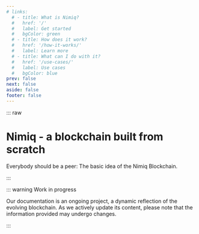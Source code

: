 ```yaml
---
# links:
  # - title: What is Nimiq?
  #   href: '/'
  #   label: Get started
  #   bgColor: green
  # - title: How does it work?
  #   href: '/how-it-works/'
  #   label: Learn more
  # - title: What can I do with it?
  #   href: '/use-cases/'
  #   label: Use cases
  #   bgColor: blue
prev: false
next: false
aside: false
footer: false
---
```


::: raw
# Nimiq - a blockchain built from scratch

Everybody should be a peer: The basic idea of the Nimiq Blockchain.

:::

::: warning Work in progress

Our documentation is an ongoing project, a dynamic reflection of the evolving blockchain. As we actively update its content, please note that the information provided may undergo changes.

:::

<!-- <Grid my-64 :items="$frontmatter.links" /> -->
